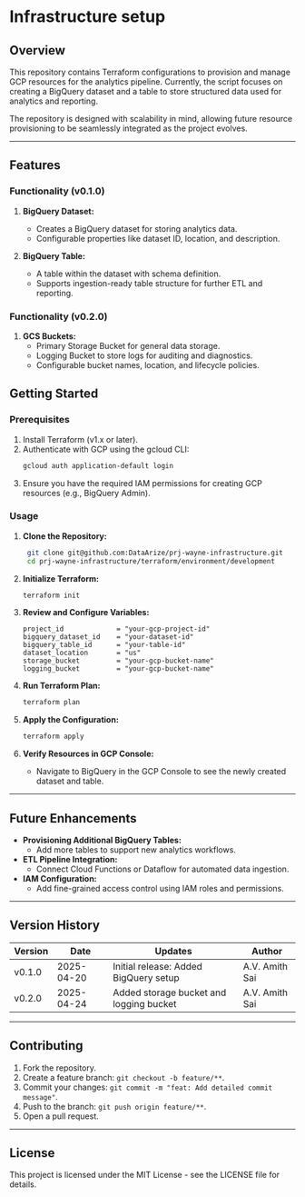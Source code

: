 # Infrastructure setup

## Overview

This repository contains Terraform configurations to provision and manage GCP resources for the analytics pipeline. Currently, the script focuses on creating a BigQuery dataset and a table to store structured data used for analytics and reporting.

The repository is designed with scalability in mind, allowing future resource provisioning to be seamlessly integrated as the project evolves.

---

## Features

### Functionality (v0.1.0)

1. **BigQuery Dataset:**

   - Creates a BigQuery dataset for storing analytics data.
   - Configurable properties like dataset ID, location, and description.

2. **BigQuery Table:**
   - A table within the dataset with schema definition.
   - Supports ingestion-ready table structure for further ETL and reporting.

### Functionality (v0.2.0)

1. **GCS Buckets:**
   - Primary Storage Bucket for general data storage.
   - Logging Bucket to store logs for auditing and diagnostics.
   - Configurable bucket names, location, and lifecycle policies.

## Getting Started

### Prerequisites

1. Install Terraform (v1.x or later).
2. Authenticate with GCP using the gcloud CLI:
   ```bash
   gcloud auth application-default login
   ```
3. Ensure you have the required IAM permissions for creating GCP resources (e.g., BigQuery Admin).

### Usage

1. **Clone the Repository:**

   ```bash
    git clone git@github.com:DataArize/prj-wayne-infrastructure.git
    cd prj-wayne-infrastructure/terraform/environment/development
   ```

2. **Initialize Terraform:**

   ```bash
   terraform init
   ```

3. **Review and Configure Variables:**

   ```hcl
   project_id             = "your-gcp-project-id"
   bigquery_dataset_id    = "your-dataset-id"
   bigquery_table_id      = "your-table-id"
   dataset_location       = "us"
   storage_bucket         = "your-gcp-bucket-name"
   logging_bucket         = "your-gcp-bucket-name"
   ```

4. **Run Terraform Plan:**

   ```bash
   terraform plan
   ```

5. **Apply the Configuration:**

   ```bash
   terraform apply
   ```

6. **Verify Resources in GCP Console:**

   - Navigate to BigQuery in the GCP Console to see the newly created dataset and table.

---

## Future Enhancements

- **Provisioning Additional BigQuery Tables:**
  - Add more tables to support new analytics workflows.
- **ETL Pipeline Integration:**
  - Connect Cloud Functions or Dataflow for automated data ingestion.
- **IAM Configuration:**
  - Add fine-grained access control using IAM roles and permissions.

---

## Version History

| Version | Date       | Updates                                 | Author         |
| ------- | ---------- | --------------------------------------- | -------------- |
| v0.1.0  | 2025-04-20 | Initial release: Added BigQuery setup   | A.V. Amith Sai |
| v0.2.0  | 2025-04-24 | Added storage bucket and logging bucket | A.V. Amith Sai |

---

## **Contributing**

1. Fork the repository.
2. Create a feature branch: `git checkout -b feature/**`.
3. Commit your changes: `git commit -m "feat: Add detailed commit message"`.
4. Push to the branch: `git push origin feature/**`.
5. Open a pull request.

---

## **License**

This project is licensed under the MIT License - see the LICENSE file for details.
